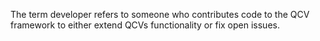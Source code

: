 The term developer refers to someone who contributes code to the QCV framework to either extend QCVs functionality or fix open issues.